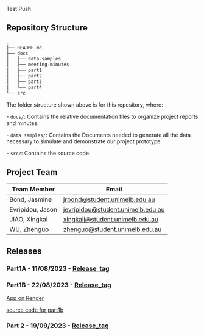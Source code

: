 Test Push
## Repository Structure

```bash
.
├── README.md
├── docs
│   ├── data-samples
│   ├── meeting-minutes
│   ├── part1
│   ├── part2
│   ├── part3
│   └── part4
└── src
```

The folder structure shown above is for this repository, where:



\- `docs/`: Contains the relative documentation files to organize project reports and minutes.

\- `data samples/`: Contains the Documents needed to generate all the data necessary to simulate and demonstrate our project prototype

\- `src/`: Contains the source code.



## Project Team



| Team Member      | Email                                                        |
| ---------------- | ------------------------------------------------------------ |
| Bond, Jasmine    | [jrbond@student.unimelb.edu.au](mailto:jrbond@student.unimelb.edu.au) |
| Evripidou, Jason | [jevripidou@student.unimelb.edu.au](mailto:jevripidou@student.unimelb.edu.au) |
| JIAO, Xingkai    | [xingkaij@student.unimelb.edu.au](mailto:xingkaij@student.unimelb.edu.au) |
| WU, Zhenguo      | [zhenguo@student.unimelb.edu.au](mailto:zhenguo@student.unimelb.edu.au) |

## Releases
### Part1A  - 11/08/2023 - [Release_tag](https://github.com/SWEN900072023/BrainCells/releases/tag/SWEN90007_2023_Part1A_BrainCells)

### Part1B - 22/08/2023 - [Release_tag](https://github.com/SWEN900072023/BrainCells/releases/tag/SWEN90007_2023_Part1B_BrainCells)
[App on Render](https://swen90007-part1b-finn.onrender.com/)

[source code for part1b](https://github.com/SWEN900072023/BrainCells/tree/main/src/part1b/swen90007-part1b)

### Part 2  -  19/09/2023 - [Release_tag](https://github.com/SWEN900072023/BrainCells/releases/tag/SWEN90007_2023_Part2_BrainCells)
